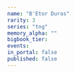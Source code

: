 ```yaml
---
name: "B'Etor Duras"
rarity: 3
series: "tng"
memory_alpha: ""
bigbook_tier:
events:
in_portal: false
published: false
---
```

